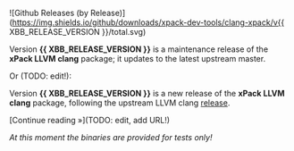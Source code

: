 ![Github Releases (by Release)](https://img.shields.io/github/downloads/xpack-dev-tools/clang-xpack/v{{ XBB_RELEASE_VERSION }}/total.svg)

Version **{{ XBB_RELEASE_VERSION }}** is a maintenance release of the **xPack LLVM clang** package; it updates to the latest upstream master.

Or (TODO: edit!):

Version **{{ XBB_RELEASE_VERSION }}** is a new release of the **xPack LLVM clang** package, following the upstream LLVM clang [release](https://releases.llvm.org).

[Continue reading »](TODO: edit, add URL!)

_At this moment the binaries are provided for tests only!_
